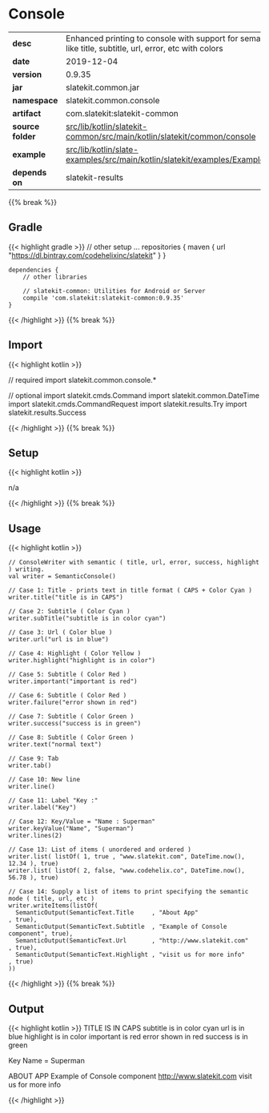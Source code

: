 
# Console

<table class="table table-striped table-bordered">
  <tbody>
    <tr>
      <td><strong>desc</strong></td>
      <td>Enhanced printing to console with support for semantic writing like title, subtitle, url, error, etc with colors</td>
    </tr>
    <tr>
      <td><strong>date</strong></td>
      <td>2019-12-04</td>
    </tr>
    <tr>
      <td><strong>version</strong></td>
      <td>0.9.35</td>
    </tr>
    <tr>
      <td><strong>jar</strong></td>
      <td>slatekit.common.jar</td>
    </tr>
    <tr>
      <td><strong>namespace</strong></td>
      <td>slatekit.common.console</td>
    </tr>
    <tr>
      <td><strong>artifact</strong></td>
      <td>com.slatekit:slatekit-common</td>
    </tr>
    <tr>
      <td><strong>source folder</strong></td>
      <td><a href="https://github.com/slatekit/slatekit/tree/master/src/lib/kotlin/slatekit-common/src/main/kotlin/slatekit/common/console" class="url-ch">src/lib/kotlin/slatekit-common/src/main/kotlin/slatekit/common/console</a></td>
    </tr>
    <tr>
      <td><strong>example</strong></td>
      <td><a href="https://github.com/slatekit/slatekit/tree/master/src/lib/kotlin/slatekit-examples/src/main/kotlin/slatekit/examples/Example_Console.kt" class="url-ch">src/lib/kotlin/slate-examples/src/main/kotlin/slatekit/examples/Example_Console.kt</a></td>
    </tr>
    <tr>
      <td><strong>depends on</strong></td>
      <td> slatekit-results</td>
    </tr>
  </tbody>
</table>
{{% break %}}

## Gradle
{{< highlight gradle >}}
    // other setup ...
    repositories {
        maven { url  "https://dl.bintray.com/codehelixinc/slatekit" }
    }

    dependencies {
        // other libraries

        // slatekit-common: Utilities for Android or Server
        compile 'com.slatekit:slatekit-common:0.9.35'
    }

{{< /highlight >}}
{{% break %}}

## Import
{{< highlight kotlin >}}


// required 
import slatekit.common.console.*



// optional 
import slatekit.cmds.Command
import slatekit.common.DateTime
import slatekit.cmds.CommandRequest
import slatekit.results.Try
import slatekit.results.Success



{{< /highlight >}}
{{% break %}}

## Setup
{{< highlight kotlin >}}


n/a


{{< /highlight >}}
{{% break %}}

## Usage
{{< highlight kotlin >}}


    // ConsoleWriter with semantic ( title, url, error, success, highlight ) writing.
    val writer = SemanticConsole()

    // Case 1: Title - prints text in title format ( CAPS + Color Cyan )
    writer.title("title is in CAPS")

    // Case 2: Subtitle ( Color Cyan )
    writer.subTitle("subtitle is in color cyan")

    // Case 3: Url ( Color blue )
    writer.url("url is in blue")

    // Case 4: Highlight ( Color Yellow )
    writer.highlight("highlight is in color")

    // Case 5: Subtitle ( Color Red )
    writer.important("important is red")

    // Case 6: Subtitle ( Color Red )
    writer.failure("error shown in red")

    // Case 7: Subtitle ( Color Green )
    writer.success("success is in green")

    // Case 8: Subtitle ( Color Green )
    writer.text("normal text")

    // Case 9: Tab
    writer.tab()

    // Case 10: New line
    writer.line()

    // Case 11: Label "Key :"
    writer.label("Key")

    // Case 12: Key/Value = "Name : Superman"
    writer.keyValue("Name", "Superman")
    writer.lines(2)

    // Case 13: List of items ( unordered and ordered )
    writer.list( listOf( 1, true , "www.slatekit.com", DateTime.now(), 12.34 ), true)
    writer.list( listOf( 2, false, "www.codehelix.co", DateTime.now(), 56.78 ), true)

    // Case 14: Supply a list of items to print specifying the semantic mode ( title, url, etc )
    writer.writeItems(listOf(
      SemanticOutput(SemanticText.Title     , "About App"                   , true),
      SemanticOutput(SemanticText.Subtitle  , "Example of Console component", true),
      SemanticOutput(SemanticText.Url       , "http://www.slatekit.com"     , true),
      SemanticOutput(SemanticText.Highlight , "visit us for more info"      , true)
    ))
    

{{< /highlight >}}
{{% break %}}


## Output

{{< highlight kotlin >}}
  TITLE IS IN CAPS
  subtitle is in color cyan
  url is in blue
  highlight is in color
  important is red
  error shown in red
  success is in green

  Key
  Name =  Superman


  ABOUT APP
  Example of Console component
  http://www.slatekit.com
  visit us for more info

{{< /highlight >}}
  